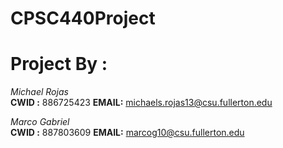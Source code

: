 # CPSC440Project


# Project By :
*Michael Rojas*     
**CWID :** 886725423
**EMAIL:** michaels.rojas13@csu.fullerton.edu

*Marco Gabriel*     
**CWID :** 887803609
**EMAIL:** marcog10@csu.fullerton.edu
